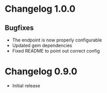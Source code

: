 # Changelog 1.0.0

## Bugfixes

* The endpoint is now properly configurable
* Updated gem dependencies
* Fixed README to point out correct config

# Changelog 0.9.0

* Initial release
